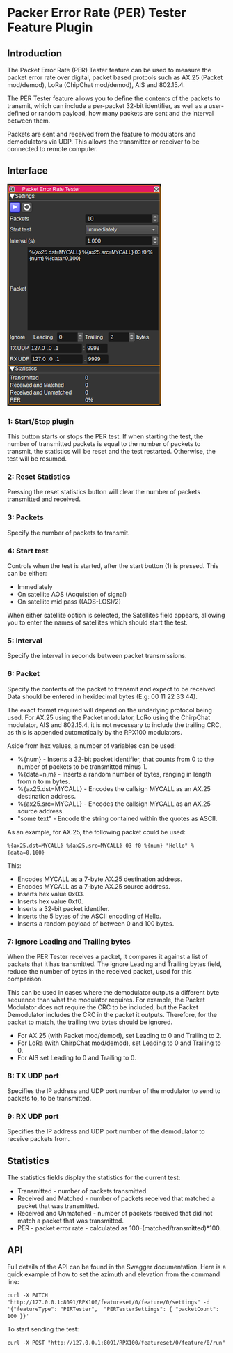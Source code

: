<h1>Packer Error Rate (PER) Tester Feature Plugin</h1>

<h2>Introduction</h2>

The Packet Error Rate (PER) Tester feature can be used to measure the packet error rate over digital, packet based protcols such as AX.25 (Packet mod/demod), LoRa (ChipChat mod/demod), AIS and 802.15.4.

The PER Tester feature allows you to define the contents of the packets to transmit, which can include a per-packet 32-bit identifier, as well as a user-defined or random payload, how many packets are sent and the interval between them.

Packets are sent and received from the feature to modulators and demodulators via UDP. This allows the transmitter or receiver to be connected to remote computer.

<h2>Interface</h2>

![PER Tester feature plugin GUI](../../../doc/img/PERTester_plugin.png)

<h3>1: Start/Stop plugin</h3>

This button starts or stops the PER test. If when starting the test, the number of transmitted packets is equal to the number of packets to transmit, the statistics will be reset and the test restarted. Otherwise, the test will be resumed.

<h3>2: Reset Statistics</h3>

Pressing the reset statistics button will clear the number of packets transmitted and received.

<h3>3: Packets</h3>

Specify the number of packets to transmit.

<h3>4: Start test</h3>

Controls when the test is started, after the start button (1) is pressed. This can be either:

* Immediately
* On satellite AOS (Acquistion of signal)
* On satellite mid pass ((AOS-LOS)/2)

When either satellite option is selected, the Satellites field appears, allowing you to enter the names of satellites which should start the test.

<h3>5: Interval</h3>

Specify the interval in seconds between packet transmissions.

<h3>6: Packet</h3>

Specify the contents of the packet to transmit and expect to be received. Data should be entered in hexidecimal bytes (E.g: 00 11 22 33 44).

The exact format required will depend on the underlying protocol being used. For AX.25 using the Packet modulator, LoRo using the ChirpChat modulator, AIS and 802.15.4, it is not necessary to include the trailing CRC, as this is appended automatically by the RPX100 modulators.

Aside from hex values, a number of variables can be used:

* %{num} - Inserts a 32-bit packet identifier, that counts from 0 to the number of packets to be transmitted minus 1.
* %{data=n,m} - Inserts a random number of bytes, ranging in length from n to m bytes.
* %{ax25.dst=MYCALL} - Encodes the callsign MYCALL as an AX.25 destination address.
* %{ax25.src=MYCALL} - Encodes the callsign MYCALL as an AX.25 source address.
* "some text" - Encode the string contained within the quotes as ASCII.

As an example, for AX.25, the following packet could be used:

    %{ax25.dst=MYCALL} %{ax25.src=MYCALL} 03 f0 %{num} "Hello" %{data=0,100}

This:

* Encodes MYCALL as a 7-byte AX.25 destination address.
* Encodes MYCALL as a 7-byte AX.25 source address.
* Inserts hex value 0x03.
* Inserts hex value 0xf0.
* Inserts a 32-bit packet identifer.
* Inserts the 5 bytes of the ASCII encoding of Hello.
* Inserts a random payload of between 0 and 100 bytes.

<h3>7: Ignore Leading and Trailing bytes</h3>

When the PER Tester receives a packet, it compares it against a list of packets that it has transmitted. The ignore Leading and Trailing bytes field, reduce the number of bytes in the received packet, used for this comparison.

This can be used in cases where the demodulator outputs a different byte sequence than what the modulator requires. For example, the Packet Modulator does not require the CRC to be included, but the Packet Demodulator includes the CRC in the packet it outputs. Therefore, for the packet to match, the trailing two bytes should be ignored.

* For AX.25 (with Packet mod/demod), set Leading to 0 and Trailing to 2.
* For LoRa (with ChirpChat mod/demod), set Leading to 0 and Trailing to 0.
* For AIS set Leading to 0 and Trailing to 0.

<h3>8: TX UDP port</h3>

Specifies the IP address and UDP port number of the modulator to send to packets to, to be transmitted.

<h3>9: RX UDP port</h3>

Specifies the IP address and UDP port number of the demodulator to receive packets from.

<h2>Statistics</h2>

The statistics fields display the statistics for the current test:

* Transmitted - number of packets transmitted.
* Received and Matched - number of packets received that matched a packet that was transmitted.
* Received and Unmatched - number of packets received that did not match a packet that was transmitted.
* PER - packet error rate - calculated as 100-(matched/transmitted)*100.

<h2>API</h2>

Full details of the API can be found in the Swagger documentation. Here is a quick example of how to set the azimuth and elevation from the command line:

    curl -X PATCH "http://127.0.0.1:8091/RPX100/featureset/0/feature/0/settings" -d '{"featureType": "PERTester",  "PERTesterSettings": { "packetCount": 100 }}'

To start sending the test:

    curl -X POST "http://127.0.0.1:8091/RPX100/featureset/0/feature/0/run"
